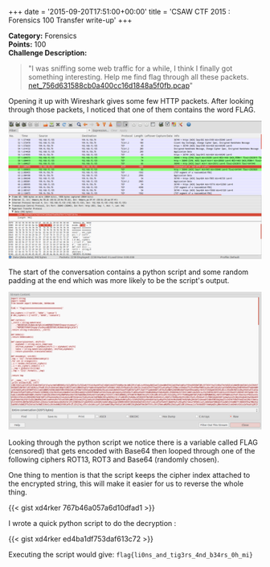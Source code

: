 +++
date = '2015-09-20T17:51:00+00:00'
title = 'CSAW CTF 2015 : Forensics 100 Transfer write-up'
+++

**Category:** Forensics\
**Points:** 100\
**Challenge Description:**

> "I was sniffing some web traffic for a while, I think I finally got something interesting. Help me find flag through all these packets.
> [net_756d631588cb0a400cc16d1848a5f0fb.pcap](https://ctf.isis.poly.edu/static/uploads/9816b472715fa536ab95bf43edc10540/net_756d631588cb0a400cc16d1848a5f0fb.pcap)"

Opening it up with Wireshark gives some few HTTP packets. After looking through those packets, I noticed that one of them contains the word FLAG.

[![](images/image-1.png)](images/image-1.png)

The start of the conversation contains a python script and some random padding at the end which was more likely to be the script's output.

[![](images/image-2.png)](images/image-2.png)

Looking through the python script we notice there is a variable called FLAG (censored) that gets encoded with Base64 then looped through one of the following ciphers ROT13, ROT3 and Base64 (randomly chosen).

One thing to mention is that the script keeps the cipher index attached to the encrypted string, this will make it easier for us to reverse the whole thing.

{{< gist xd4rker 767b46a057a6d10dfad1 >}}

I wrote a quick python script to do the decryption :

{{< gist xd4rker ed4ba1df753daf613c72 >}}

Executing the script would give: `flag{li0ns_and_tig3rs_4nd_b34rs_0h_mi}`
